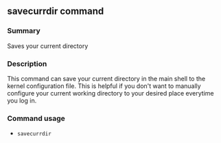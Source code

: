 ## savecurrdir command

### Summary

Saves your current directory

### Description

This command can save your current directory in the main shell to the kernel configuration file. This is helpful if you don't want to manually configure your current working directory to your desired place everytime you log in.

### Command usage

* `savecurrdir`